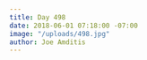 ```yaml
---
title: Day 498
date: 2018-06-01 07:18:00 -07:00
image: "/uploads/498.jpg"
author: Joe Amditis
---
```


